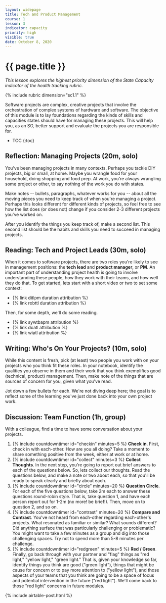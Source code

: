 ```yaml
---
layout: widepage
title: Tech and Product Management
course: 1
lesson: 3
indicator: capacity
priority: high
visible: true
date: October 8, 2020
---
```


# {{ page.title }}


*This lesson explores the highest priority dimension of the State Capacity indicator of the health tracking rubric.*

{% include rubric dimension="sc1.1" %}

Software projects are complex, creative projects that involve the orchestration of complex systems of hardware and software. The objective of this module is to lay foundations regarding the kinds of skills and capacities states should have for managing these projects. This will help you, as an SO, better support and evaluate the projects you are responsible for.

* TOC
{:toc}

## Reflection: Managing Projects (20m, solo)

You've been managing projects in many contexts. Perhaps you tackle DIY projects, big or small, at home. Maybe you wrangle food for your household, doing shopping and food prep. At work, you're always wrangling some project or other, to say nothing of the work you do with states.

Make notes -- bullets, paragraphs, whatever works for you -- about all the moving pieces you need to keep track of when you're managing a project. Perhaps this looks different for different kinds of projects, so feel free to see how the list does (or does not) change if you consider 2-3 different projects you've worked on.

After you identify the things you keep track of, make a second list. This second list should be the habits and skills you need to succeed in managing projects. 

## Reading: Tech and Project Leads (30m, solo)

When it comes to software projects, there are two roles you're likely to see in management positions: the <b>tech lead</b> and <b>product manager</b>, or <b>PM</b>. An important part of understanding project health is going to involve understanding these people, how they work with their teams, and how well they do that. To get started, lets start with a short video or two to set some context:

* {% link ditlpm duration attribution %} 
* {% link robttl duration attribution %}

Then, for some depth, we'll do some reading.

* {% link sywtbapm attribution %}
* {% link doatl attribution %}
* {% link wiatl attribution %}


## Writing: Who's On Your Projects? (10m, solo)

While this content is fresh, pick (at least) two people you work with on your projects who you think fit these roles. In your notebook, identify the qualities you observe in them and their work that you think exemplifies good (technical, product) management. Then, make note of the things that are sources of concern for you, given what you've read.

Jot down a few bullets for each. We're not diving deep here; the goal is to reflect some of the learning you've just done back into your own project work.



## Discussion: Team Function (1h, group)

With a colleague, find a time to have some conversation about your projects. 

1. {% include countdowntimer id="checkin" minutes=5 %} **Check in**. First, check in with each-other. How are you all doing? Take a moment to share something positive from the week, either at work or at home.
2. {% include countdowntimer id="collect" minutes=3 %} **Collect Thoughts**. In the next step, you're going to report out brief answers to each of the questions below. So, lets collect our thoughts. Read the questions below, and make a note or two about each, so that you'll be ready to speak clearly and briefly about each.
3. {% include countdowntimer id="circle" minutes=20 %} **Question Circle**. For each of the five questions below, take 2m each to answer these questions round-robin style. That is, take question 1, and have each person report out for 1-2m (no more! be brief!). Then, move on to question 2, and so on.
4. {% include countdowntimer id="contrast" minutes=20 %} **Compare and Contrast**. You've not heard from each-other regarding each-other's projects. What resonated as familiar or similar? What sounds different? Did anything surface that was particularly challenging or problematic? You might want to take a few minutes as a group and dig into those challenging spaces. Try not to spend more than 5-8 minutes per challenge.
5. {% include countdowntimer id="redgreen" minutes=5 %} **Red / Green**. Finally, go back through with your partner and "flag" things as "red light," "yellow light," "green light." That is, given your knowledge so far, identify things you think are good ("green light"), things that might be cause for concern or to pay more attention to ("yellow light"), and those aspects of your teams that you think are going to be a space of focus and potential intervention in the future ("red light"). We'll come back to those "red light" concerns in future modules.

{% include airtable-post.html %}